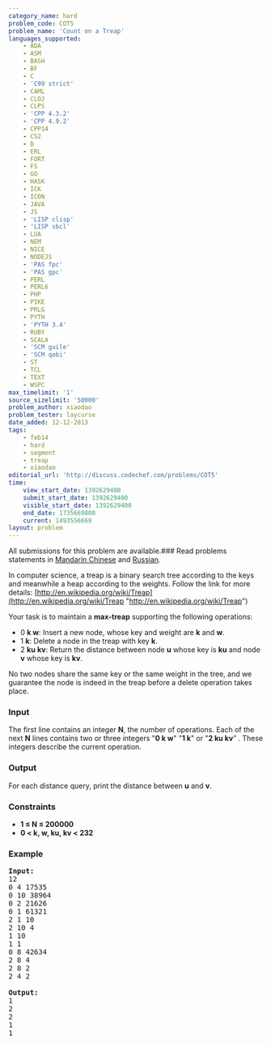 ```yaml
---
category_name: hard
problem_code: COT5
problem_name: 'Count on a Treap'
languages_supported:
    - ADA
    - ASM
    - BASH
    - BF
    - C
    - 'C99 strict'
    - CAML
    - CLOJ
    - CLPS
    - 'CPP 4.3.2'
    - 'CPP 4.9.2'
    - CPP14
    - CS2
    - D
    - ERL
    - FORT
    - FS
    - GO
    - HASK
    - ICK
    - ICON
    - JAVA
    - JS
    - 'LISP clisp'
    - 'LISP sbcl'
    - LUA
    - NEM
    - NICE
    - NODEJS
    - 'PAS fpc'
    - 'PAS gpc'
    - PERL
    - PERL6
    - PHP
    - PIKE
    - PRLG
    - PYTH
    - 'PYTH 3.4'
    - RUBY
    - SCALA
    - 'SCM guile'
    - 'SCM qobi'
    - ST
    - TCL
    - TEXT
    - WSPC
max_timelimit: '1'
source_sizelimit: '50000'
problem_author: xiaodao
problem_tester: laycurse
date_added: 12-12-2013
tags:
    - feb14
    - hard
    - segment
    - treap
    - xiaodao
editorial_url: 'http://discuss.codechef.com/problems/COT5'
time:
    view_start_date: 1392629400
    submit_start_date: 1392629400
    visible_start_date: 1392629400
    end_date: 1735669800
    current: 1493556669
layout: problem
---
```

All submissions for this problem are available.###  Read problems statements in [Mandarin Chinese](http://www.codechef.com/download/translated/FEB14/mandarin/COT5.pdf) and [Russian](http://www.codechef.com/download/translated/FEB14/russian/COT5.pdf).

In computer science, a treap is a binary search tree according to the keys and meanwhile a heap according to the weights. Follow the link for more details: [http://en.wikipedia.org/wiki/Treap](http://en.wikipedia.org/wiki/Treap "http://en.wikipedia.org/wiki/Treap")

Your task is to maintain a **max-treap** supporting the following operations:

- 0 **k w**: Insert a new node, whose key and weight are **k** and **w**.
- 1 **k**: Delete a node in the treap with key **k**.
- 2 **ku** **kv**: Return the distance between node **u** whose key is **ku** and node **v** whose key is **kv**.



No two nodes share the same key or the same weight in the tree, and we guarantee the node is indeed in the treap before a delete operation takes place.

### Input

The first line contains an integer **N**, the number of operations.
Each of the next **N** lines contains two or three integers "**0 k w**" "**1 k**" or "**2 ku kv**” . These integers describe the current operation.

### Output

For each distance query, print the distance between **u** and **v**.

### Constraints

- **1 ≤ N ≤ 200000**
- **0 < k, w, ku, kv < 232**

### Example

<pre><strong>Input:</strong>
12
0 4 17535
0 10 38964
0 2 21626
0 1 61321
2 1 10
2 10 4 
1 10
1 1
0 8 42634
2 8 4
2 8 2
2 4 2

<strong>Output:</strong>
1
2
2
1
1
</pre>